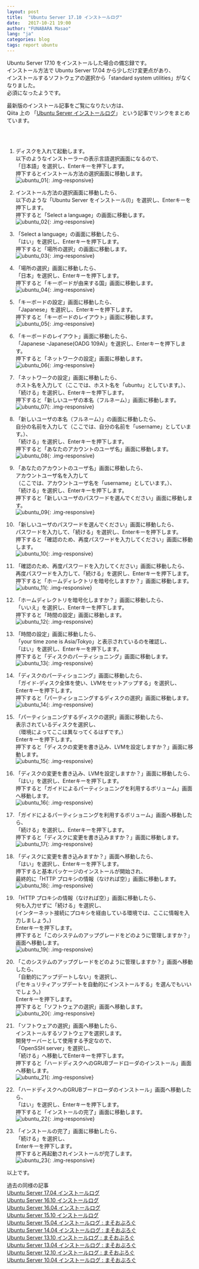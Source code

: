 ```yaml
---
layout: post
title:  "Ubuntu Server 17.10 インストールログ"
date:   2017-10-21 19:00
author: "FUNABARA Masao"
lang: "ja"
categories: blog
tags: report ubuntu
---
```


Ubuntu Server 17.10 をインストールした場合の備忘録です。  
インストール方法で Ubuntu Server 17.04 から少しだけ変更点があり、  
インストールするソフトウェアの選択から「standard system utilities」がなくなりました。  
必須になったようです。

最新版のインストール記事をご覧になりたい方は、  
Qiita 上の 「[Ubuntu Server インストールログ](http://qiita.com/masoo/items/307f49d0606cabb90f93)」
という記事でリンクをまとめています。  

<br><br>

1. ディスクを入れて起動します。  
   以下のようなインストーラーの表示言語選択画面になるので、  
   「日本語」を選択し、Enterキーを押下します。  
   押下するとインストール方法の選択画面に移動します。  
   ![ubuntu_01](https://lh3.googleusercontent.com/1CSLzGxV9YSlGc_7V8I7kPkLzj3vvx4QhhzetBwpjY3dTYHZJDWEj6AeDCTgvLvwIsbqLl_Po-WclbqunH4L2ZyCcDHlkYamYnJ8KCPpxPhKJh4LugWIhvoLWFA31y5YMfExmOA5rQ=w400-h300-no){: .img-responsive}
   
1. インストール方法の選択画面に移動したら、  
   以下のような「Ubuntu Server をインストール(I)」を選択し、Enterキーを押下します。  
   押下すると「Select a language」の画面に移動します。  
   ![ubuntu_02](https://lh3.googleusercontent.com/LAv9kWWQm67QwwFkGYDP817vtVSS62CyPaS9EjsQq1hYXoah9KjjjJK-qPcECtEk12TDjWDBHh7iTZnbdflRutVW7_SdU0OIS5zpHW69jk08KLx-Bp-P7LzhhaKLnGuADV7Bfk-s2Q=w400-h300-no){: .img-responsive}
   
1. 「Select a language」の画面に移動したら、  
   「はい」を選択し、Enterキーを押下します。  
   押下すると「場所の選択」の画面に移動します。  
   ![ubuntu_03](https://lh3.googleusercontent.com/AkFL7Qxs8KU3co83aFmMSVGkjYAtN0imKZi8ovwSNokKpf_7z6M8ZjtPtAPDyyipZnmVMiVjo5Y_IZUvV367pe921nlbMlp3847ZCj1q6tAmAR7M2ieqrpd26vE_B9MnFILy1CjxdA=w400-h300-no){: .img-responsive}
   
1. 「場所の選択」画面に移動したら、  
   「日本」を選択し、Enterキーを押下します。  
   押下すると「キーボードが由来する国」画面に移動します。  
   ![ubuntu_04](https://lh3.googleusercontent.com/adiksWVOpAmo7mmSpn1K7TbrIk8K4RB-0f1gl3sgztLbCY03Wxb5qPJC5_i93s8vv8Og2Fri7f5Jo55N9duekPnIbeSfhFy7Xaj2spQAay_UlaeEagopYUJu0uhHKvcARocoTrMSZw=w400-h300-no){: .img-responsive}
   
1. 「キーボードの設定」画面に移動したら、  
   「Japanese」を選択し、Enterキーを押下します。  
   押下すると「キーボードのレイアウト」画面に移動します。  
   ![ubuntu_05](https://lh3.googleusercontent.com/1pBtOSTRKm6NSRzuZFBmXJGLl7nnM_h7H_eN-uy-Jq51xKLpSDvcBVMEAeMDh9P2BfudwEcXCrkBnpY6PePnBSHNOfaw18jWPamWoNNg_JEmDoFO3PPWglxLKRurWfwGM6ufDPcHoA=w400-h300-no){: .img-responsive}
   
1. 「キーボードのレイアウト」画面に移動したら、  
   「Japanese -Japanese(OADG 109A)」を選択し、Enterキーを押下します。  
   押下すると「ネットワークの設定」画面に移動します。  
   ![ubuntu_06](https://lh3.googleusercontent.com/MfYYHXum4BZnjOVp14n_NnwGmCgeYTkhyzdJJR3Yy0pzOMIpflvzUyxSwYUSY0u4WPx7W9-ucg7vi38gowIpor39AecWZzQ3-HgYou8GQPN4pXbJMJObRHPrZrs2e1OKaNNYUec8kA=w400-h300-no){: .img-responsive}
   
1. 「ネットワークの設定」画面に移動したら、  
   ホスト名を入力して（ここでは、ホスト名を「ubuntu」としています。）、  
   「続ける」を選択し、Enterキーを押下します。  
   押下すると「新しいユーザの本名（フルネーム）」画面に移動します。  
   ![ubuntu_07](https://lh3.googleusercontent.com/ZSD7kmwmcbINWlpOo0cjg-XoDD9lS5cqTokg1LBop9yftuRqQTJ1YJ89sJ6y1oMoCyAY9-rzsN32XRgyJWK4t-tHkCNUriwuT4cE9Ca_cpUNTCs6Ab5R_HTLaicYhzgJj2bHr1bMyQ=w400-h300-no){: .img-responsive}
   
1. 「新しいユーザの本名（フルネーム）」の画面に移動したら、  
   自分の名前を入力して（ここでは、自分の名前を「username」としています。）、  
   「続ける」を選択し、Enterキーを押下します。  
   押下すると「あなたのアカウントのユーザ名」画面に移動します。  
   ![ubuntu_08](https://lh3.googleusercontent.com/Lwe8VrTauTPkdz5aRd2--ZxGMY6QYIe17I7P-0H8QJ2mH2C_NdiO2Tu5lvhU2UeWmPcSqPfxO7G9nIhFFSs33IT6sdBmJkPq8bl9nbJU5R4eNujOYUxa4Y_CKs3SDny1-gAXSsQImw=w400-h300-no){: .img-responsive}
   
1. 「あなたのアカウントのユーザ名」画面に移動したら、  
   アカウントユーザ名を入力して  
   （ここでは、アカウントユーザ名を「username」としています。）、  
   「続ける」を選択し、Enterキーを押下します。  
   押下すると「新しいユーザのパスワードを選んでください」画面に移動します。  
   ![ubuntu_09](https://lh3.googleusercontent.com/8PNDL6Hr7GtG_GIP7TjvxtBR9T1TdhTMFGPsckJjSDvy5XeDwjQIGbQAlKosBoxqgd-ofFXcoP5j-mSUB-VrwKE9-2K0tZYrlbExqy4YaRLEqMxvvVgbkhEzJ1WGVgSBb7N1VrK5yg=w400-h300-no){: .img-responsive}
   
1. 「新しいユーザのパスワードを選んでください」画面に移動したら、  
   パスワードを入力して、「続ける」を選択し、Enterキーを押下します。  
   押下すると「確認のため、再度パスワードを入力してください」画面に移動します。  
   ![ubuntu_10](https://lh3.googleusercontent.com/gUDRRW57c49TP7gLM1Ok5DyK5Yx9XcqkBjF2V659bOxlQlWw3WWILDtnW4eeePVzQGGimqi4jcFpntOPVzusOsHAnGXjP62TFHSfJm7BbsshwsjJvff9b_hmulxmOhijXOZt8g5r5Q=w400-h300-no){: .img-responsive}
   
1. 「確認のため、再度パスワードを入力してください」画面に移動したら、  
   再度パスワードを入力して、「続ける」を選択し、Enterキーを押下します。  
   押下すると「ホームディレクトリを暗号化しますか？」画面に移動します。  
   ![ubuntu_11](https://lh3.googleusercontent.com/7EsIWwaYojMeEFPhsSB2cuzOlXd6hHD7irE88dfanoN7o3hMuee9qJFdBcO3dMZP_eFg3OPJe-HkMGDT2k7O-SRmi-Z5Gm84tki00wR5brSDD0QIIzXkScHX0MGtiiKda90_zDl4aQ=w400-h300-no){: .img-responsive}
   
1. 「ホームディレクトリを暗号化しますか？」画面に移動したら、  
   「いいえ」を選択し、Enterキーを押下します。  
   押下すると「時間の設定」画面に移動します。  
   ![ubuntu_12](https://lh3.googleusercontent.com/DL3jcVc6h3Ivc0IZmkljJj1Z75pHoyk7VQSDx0brTZcwuf07uZE1fULXAczi3sYdoRDSdkjtQkVLuhGYLcAtOJjpYLrJyZAchxHRhZMH3N0JfLhQYyLZejrppoOVKUbEOdiE6rYuVg=w400-h300-no){: .img-responsive}
   
1. 「時間の設定」画面に移動したら、  
   「your time zone is Asia/Tokyo」と表示されているのを確認し、  
   「はい」を選択し、Enterキーを押下します。  
   押下すると「ディスクのパーティショニング」画面に移動します。  
   ![ubuntu_13](https://lh3.googleusercontent.com/eDxyuAfNibe_Z3lF_x_2iG0lIdCm9ECnnaAuM8gRHhZ87vhEk61GouHrVTj6zfEHNV2Q7pdoEr4pkZE_5sTpQ62gsAHSf2JHKQbmfkmHZ_6fmXjboBqzXeXPpfzy7JGTSD2ZRnw6RQ=w400-h300-no){: .img-responsive}
   
1. 「ディスクのパーティショニング」画面に移動したら、  
   「ガイド-ディスク全体を使い、LVMをセットアップする」を選択し、  
   Enterキーを押下します。  
   押下すると「パーティショニングするディスクの選択」画面に移動します。  
   ![ubuntu_14](https://lh3.googleusercontent.com/09tcGh8FMlUxofJgt-7flQw5WuTZY_U8dMpET9oTt_EmjLBHfYV9FzHWG6MLZUCyRNOlVbOlCblrgtulH6cAPUdKri4rqELOlYl_jZmZFbcYA74MYtQnQBpgYdSvqidi_Jfe11HHGg=w400-h300-no){: .img-responsive}
   
1. 「パーティショニングするディスクの選択」画面に移動したら、  
   表示されているディスクを選択し、   
   （環境によってここは異なってくるはずです。）  
   Enterキーを押下します。  
   押下すると「ディスクの変更を書き込み、LVMを設定しますか？」画面に移動します。  
   ![ubuntu_15](https://lh3.googleusercontent.com/ZMBdJqRznmeFjqEZ0oGZk0LhoFR6cSJUYXw77_LcrXrY5hwzHHiAzf-BABTIvsyHc2qyco92qmpKiH2j8N0BGImnD8EMpvTfjwey6Y3wNNr8d1T1tnl4cC6s5E7ZITZfRyr4R_nYyw=w400-h300-no){: .img-responsive}
   
1. 「ディスクの変更を書き込み、LVMを設定しますか？」画面に移動したら、  
   「はい」を選択し、Enterキーを押下します。  
   押下すると「ガイドによるパーティショニングを利用するボリューム」画面へ移動します。  
   ![ubuntu_16](https://lh3.googleusercontent.com/GUJqN6sPScQ4GNc4ZT-7JVtzASrAp-MOjINWKqR7bQ3lb6EYd0QdWIdd5K6KtA7E5wWBhWKxxkfJ3HNrgUEA8KP2s6SToUpzO-0eumy9LGyLoTD300saEtktFP0koDy2UYXFM-Yt7Q=w400-h300-no){: .img-responsive}
   
1. 「ガイドによるパーティショニングを利用するボリューム」画面へ移動したら、  
   「続ける」を選択し、Enterキーを押下します。  
   押下すると「ディスクに変更を書き込みますか？」画面に移動します。  
   ![ubuntu_17](https://lh3.googleusercontent.com/y2oJobWBtJ_XbzmFbPF0DC1r2FTX0HmR3kQSFsZPilRD3bx4JGl40NG1cnXUSQ7BLTH_wWbsijg6rH0739e1F_KJqQlmGCOKAzLjsoJQrzok_zz8suE8V2PIlkg4N6uJplMF-xvVZQ=w400-h300-no){: .img-responsive}
   
1. 「ディスクに変更を書き込みますか？」画面へ移動したら、  
   「はい」を選択し、Enterキーを押下します。  
   押下すると基本パッケージのインストールが開始され、  
   最終的に「HTTP プロキシの情報（なければ空）」画面に移動します。  
   ![ubuntu_18](https://lh3.googleusercontent.com/CGdgjljgZXfnvloG6jEBEBHmRMYbiOfyj7ah199GCF0TQPT8ajhyx8x9-mvlTjNlNIESxk8M7DDGJWAkdPAKNtfSH8jnFQyLJY22R86ZrWAwq1P-QDsyPHwg3sjNRzu1YbCvFsuMVA=w400-h300-no){: .img-responsive}
   
1. 「HTTP プロキシの情報（なければ空）」画面に移動したら、  
   何も入力せずに「続ける」を選択し、  
   (インターネット接続にプロキシを経由している環境では、ここに情報を入力しましょう。)    
   Enterキーを押下します。  
   押下すると「このシステムのアップグレードをどのように管理しますか？」画面へ移動します。  
   ![ubuntu_19](https://lh3.googleusercontent.com/eMnzwI4iSTGWhhI4vHeJ1GRAheiIMScR_SS_aS0gtRjpPyEo9hCNgHIcxSyWvx_uRqifm3-O9_-wTe1nNp1usOoLUXTWh8cuJ59NOWKDbxV8yWgU4RBXSOHV6zP9_GFwcrJRQpT-VQ=w400-h300-no){: .img-responsive}
   
1. 「このシステムのアップグレードをどのように管理しますか？」画面へ移動したら、  
   「自動的にアップデートしない」を選択し、  
   (「セキュリティアップデートを自動的にインストールする」を選んでもいいでしょう。)  
   Enterキーを押下します。  
   押下すると「ソフトウェアの選択」画面へ移動します。  
   ![ubuntu_20](https://lh3.googleusercontent.com/MKNyNG9xy4eC64Mbbrcp6MZJSotQaKkk8ID_4Nfls6W0trMeKMGuFA-pEsACd-pQMKVUB0untwk3sv6YujOl3UiMwSgyVGbU2i27XOPv-VXw0qRfMEW0kiLWwxHfMrYAwifd8l1zIA=w400-h300-no){: .img-responsive}
   
1. 「ソフトウェアの選択」画面へ移動したら、  
   インストールするソフトウェアを選択します。  
   開発サーバーとして使用する予定なので、  
   「OpenSSH server」を選択し、  
   「続ける」へ移動してEnterキーを押下します。  
   押下すると「ハードディスクへのGRUBブードローダのインストール」画面へ移動します。  
   ![ubuntu_21](https://lh3.googleusercontent.com/SMWBdOW_82T1QOMFbGI2O5M59SzCt42UgN-UK6xwT1sTwd8iAQo4OWUKSZaGXi221qgOnebqwKpPmwLmQtgUt3upelfRe9Q9Ia0oyYvEijaELHiO0BXsxOIS-Km3fhu-U1tkY07fnQ=w400-h300-no){: .img-responsive}
   
1. 「ハードディスクへのGRUBブードローダのインストール」画面へ移動したら、  
   「はい」を選択し、Enterキーを押下します。  
   押下すると「インストールの完了」画面に移動します。  
   ![ubuntu_22](https://lh3.googleusercontent.com/yzSBS8YNqGGfIVA_kb2hVZwYEp5a0k9a02W6EGztXtNgqaG-1bXgtPo-XWAgtzy1sTJygEDlNM_8nA9zJwHv-I9a-aukLEGhyaZw64nUFL-oJnd2Bptl-LDGg7_cwPfYSe5bfXei0g=w400-h300-no){: .img-responsive}
   
1. 「インストールの完了」画面に移動したら、  
   「続ける」を選択し、  
   Enterキーを押下します。  
   押下すると再起動されインストールが完了します。  
   ![ubuntu_23](https://lh3.googleusercontent.com/mjDrF3hoppYO-tJ-AqIlck_HJLD918RrZvJ37OyLjBzE0E6Auc3goRg-tD-aZa1vo_C-0LF736YgHSqSx3tQqLe3M4xbxscpl8Th8WNQRU-ko8AkQ2WP0jrMPSdu2fGt1X2bFC_NPw=w400-h300-no){: .img-responsive} 
   
以上です。  

過去の同様の記事  
[Ubuntu Server 17.04 インストールログ](/blog/2017/04/15/install-log-ubuntu-server-1704.html)  
[Ubuntu Server 16.10 インストールログ](/blog/2016/10/20/install-log-ubuntu-server-1610.html)  
[Ubuntu Server 16.04 インストールログ](/blog/2016/04/24/install-log-ubuntu-server-1604.html)  
[Ubuntu Server 15.10 インストールログ](/blog/2015/10/27/ubuntu-install-log.html)  
[Ubuntu Server 15.04 インストールログ : まそおぶろぐ](http://masoojp.blogspot.jp/2015/06/ubuntu-server-1504.html)  
[Ubuntu Server 14.04 インストールログ : まそおぶろぐ](http://masoojp.blogspot.jp/2014/06/ubuntu-server-1404.html)  
[Ubuntu Server 13.10 インストールログ : まそおぶろぐ](http://masoojp.blogspot.jp/2014/03/ubuntu-server-1310.html)  
[Ubuntu Server 13.04 インストールログ : まそおぶろぐ](http://masoojp.blogspot.jp/2013/05/ubuntu-server-1304.html)  
[Ubuntu Server 12.10 インストールログ : まそおぶろぐ](http://masoojp.blogspot.jp/2013/01/ubuntu-server-1210.html)  
[Ubuntu Server 10.04 インストールログ : まそおぶろぐ](http://masoojp.blogspot.jp/2012/01/ubuntu-1004.html)  
